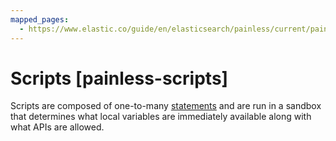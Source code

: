 ```yaml
---
mapped_pages:
  - https://www.elastic.co/guide/en/elasticsearch/painless/current/painless-scripts.html
---
```


# Scripts [painless-scripts]

Scripts are composed of one-to-many [statements](/reference/scripting-languages/painless/painless-statements.md) and are run in a sandbox that determines what local variables are immediately available along with what APIs are allowed.

